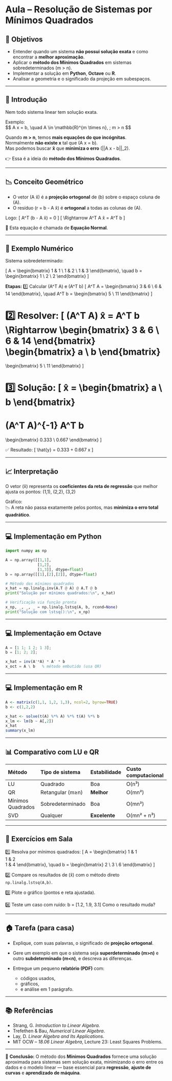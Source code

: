 # Aula – Resolução de Sistemas por Mínimos Quadrados

## 🎯 Objetivos
- Entender quando um sistema **não possui solução exata** e como encontrar a **melhor aproximação**.  
- Aplicar o **método dos Mínimos Quadrados** em sistemas sobredeterminados (m > n).  
- Implementar a solução em **Python**, **Octave** ou **R**.  
- Analisar a geometria e o significado da projeção em subespaços.

---

## 🧠 Introdução

Nem todo sistema linear tem solução exata.

Exemplo:  
\$$
A x = b, \quad A \in \mathbb{R}^{m \times n}, \; m > n
\$$

Quando **m > n**, temos **mais equações do que incógnitas**.  
Normalmente **não existe x** tal que \(A x = b\).  
Mas podemos buscar **x̂** que **minimiza o erro** \(||A x - b||_2\).

👉 Essa é a ideia do **método dos Mínimos Quadrados**.

---

## 📉 Conceito Geométrico

- O vetor \(A x̂\) é a **projeção ortogonal** de \(b\) sobre o espaço coluna de \(A\).  
- O resíduo \(r = b - A x̂\) é **ortogonal** a todas as colunas de \(A\).

Logo:
\[
A^T (b - A x̂) = 0
\]
\[
\Rightarrow A^T A x̂ = A^T b
\]

📘 Esta equação é chamada de **Equação Normal**.

---

## 🧮 Exemplo Numérico

Sistema sobredeterminado:

\[
A =
\begin{bmatrix}
1 & 1 \\
1 & 2 \\
1 & 3
\end{bmatrix},
\quad
b =
\begin{bmatrix}
1 \\ 2 \\ 2
\end{bmatrix}
\]

**Etapas:**
1️⃣ Calcular \(A^T A\) e \(A^T b\)
\[
A^T A =
\begin{bmatrix}
3 & 6 \\
6 & 14
\end{bmatrix},
\quad
A^T b =
\begin{bmatrix}
5 \\ 11
\end{bmatrix}
\]

2️⃣ Resolver:
\[
(A^T A) x̂ = A^T b
\Rightarrow
\begin{bmatrix}
3 & 6 \\
6 & 14
\end{bmatrix}
\begin{bmatrix}
a \\ b
\end{bmatrix}
=
\begin{bmatrix}
5 \\ 11
\end{bmatrix}
\]

3️⃣ Solução:
\[
x̂ =
\begin{bmatrix}
a \\ b
\end{bmatrix}
=
(A^T A)^{-1} A^T b
=
\begin{bmatrix}
0.333 \\ 0.667
\end{bmatrix}
\]

✅ Resultado:
\[
\hat{y} = 0.333 + 0.667 x
\]

---

## 📈 Interpretação

O vetor \(x̂\) representa os **coeficientes da reta de regressão** que melhor ajusta os pontos:
(1,1), (2,2), (3,2)

Gráfico:  
📉 A reta não passa exatamente pelos pontos, mas **minimiza o erro total quadrático**.

---

## 💻 Implementação em Python

```python
import numpy as np

A = np.array([[1,1],
              [1,2],
              [1,3]], dtype=float)
b = np.array([[1],[2],[2]], dtype=float)

# Método dos mínimos quadrados
x_hat = np.linalg.inv(A.T @ A) @ A.T @ b
print("Solução por mínimos quadrados:\n", x_hat)

# Verificação via função pronta
x_np, _, _, _ = np.linalg.lstsq(A, b, rcond=None)
print("Solução com lstsq():\n", x_np)
````

---

## 💻 Implementação em Octave

```octave
A = [1 1; 1 2; 1 3];
b = [1; 2; 2];

x_hat = inv(A'*A) * A' * b
x_oct = A \ b   % método embutido (usa QR)
```

---

## 💻 Implementação em R

```r
A <- matrix(c(1,1, 1,2, 1,3), ncol=2, byrow=TRUE)
b <- c(1,2,2)

x_hat <- solve(t(A) %*% A) %*% t(A) %*% b
x_lm <- lm(b ~ A[,2])
x_hat
summary(x_lm)
```

---

## 📊 Comparativo com LU e QR

| Método            | Tipo de sistema  | Estabilidade  | Custo computacional |
| :---------------- | :--------------- | :------------ | :------------------ |
| LU                | Quadrado         | Boa           | O(n³)               |
| QR                | Retangular (m≥n) | **Melhor**    | O(mn²)              |
| Mínimos Quadrados | Sobredeterminado | Boa           | O(mn²)              |
| SVD               | Qualquer         | **Excelente** | O(mn² + n³)         |

---

## 🧾 Exercícios em Sala

1️⃣ Resolva por mínimos quadrados:
[
A =
\begin{bmatrix}
1 & 1 \
1 & 2 \
1 & 4
\end{bmatrix},
\quad
b =
\begin{bmatrix}
2 \ 3 \ 6
\end{bmatrix}
]

2️⃣ Compare os resultados de (x̂) com o método direto `np.linalg.lstsq(A,b)`.

3️⃣ Plote o gráfico (pontos e reta ajustada).

4️⃣ Teste um caso com ruído:
b = [1.2, 1.9, 3.1]
Como o resultado muda?

---

## 🏠 Tarefa (para casa)

* Explique, com suas palavras, o significado de **projeção ortogonal**.
* Gere um exemplo em que o sistema seja **superdeterminado (m>n)** e outro **subdeterminado (m<n)**, e descreva as diferenças.
* Entregue um pequeno **relatório (PDF)** com:

  * códigos usados,
  * gráficos,
  * e análise em 1 parágrafo.

---

## 📚 Referências

* Strang, G. *Introduction to Linear Algebra*.
* Trefethen & Bau, *Numerical Linear Algebra*.
* Lay, D. *Linear Algebra and Its Applications*.
* MIT OCW – *18.06 Linear Algebra*, Lecture 23: Least Squares Problems.

---

🚀 **Conclusão:**
O método dos **Mínimos Quadrados** fornece uma solução aproximada para sistemas sem solução exata, minimizando o erro entre os dados e o modelo linear — base essencial para **regressão**, **ajuste de curvas** e **aprendizado de máquina**.

